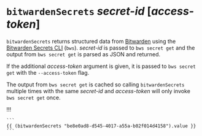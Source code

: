# `bitwardenSecrets` *secret-id* [*access-token*]

`bitwardenSecrets` returns structured data from [Bitwarden][bitwarden] using the
[Bitwarden Secrets CLI][secrets] (`bws`). *secret-id* is passed to `bws secret
get` and the output from `bws secret get` is parsed as JSON and returned.

If the additional *access-token* argument is given, it is passed to `bws secret
get` with the `--access-token` flag.

The output from `bws secret get` is cached so calling `bitwardenSecrets`
multiple times with the same *secret-id* and *access-token* will only invoke
`bws secret get` once.

!!!

    ```
    {{ (bitwardenSecrets "be8e0ad8-d545-4017-a55a-b02f014d4158").value }}
    ```

[bitwarden]: https://bitwarden.com
[secrets]: https://bitwarden.com/help/secrets-manager-cli/
